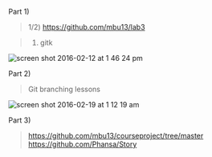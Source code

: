 Part 1)
> 1/2) https://github.com/mbu13/lab3

> 1) gitk

![screen shot 2016-02-12 at 1 46 24 pm](https://cloud.githubusercontent.com/assets/4596631/13016835/24e78224-d18f-11e5-95e4-5ef21950a23b.png)

Part 2)
> Git branching lessons

![screen shot 2016-02-19 at 1 12 19 am](https://cloud.githubusercontent.com/assets/4596631/13167934/ebd30e56-d6a5-11e5-949c-2749ebff083f.png)

Part 3)
> https://github.com/mbu13/courseproject/tree/master
https://github.com/Phansa/Story
